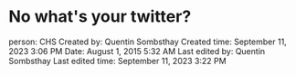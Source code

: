 # No what's your twitter?

person: CHS
Created by: Quentin Sombsthay
Created time: September 11, 2023 3:06 PM
Date: August 1, 2015 5:32 AM
Last edited by: Quentin Sombsthay
Last edited time: September 11, 2023 3:22 PM